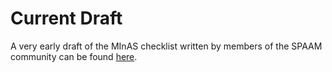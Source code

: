 # Current Draft

A very early draft of the MInAS checklist written by members of the SPAAM community can be found [here](https://docs.google.com/spreadsheets/d/15AoMk3xNTK6XsoLQQ6M3e6wd2ZF8SuaAy87XMey4bvk/edit?usp=sharing).
